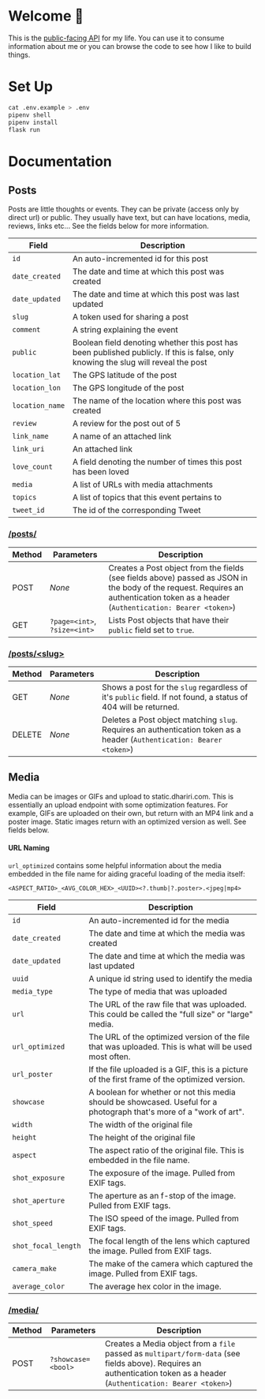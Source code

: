 # Welcome 👋
This is the [public-facing API](https://api.dhariri.com/) for my life. You can use it to consume
information about me or you can browse the code to see how I like to
build things.

# Set Up
```py
cat .env.example > .env
pipenv shell
pipenv install
flask run
```

# Documentation
## Posts
Posts are little thoughts or events. They can be private (access only by direct url) or public. They usually have text, but can have locations, media, reviews, links etc... See the fields below for more information.

| Field | Description |
| --- | --- |
| `id` | An auto-incremented id for this post |
| `date_created` | The date and time at which this post was created |
| `date_updated` | The date and time at which this post was last updated |
| `slug` | A token used for sharing a post |
| `comment` | A string explaining the event |
| `public` | Boolean field denoting whether this post has been published publicly. If this is false, only knowing the slug will reveal the post |
| `location_lat` | The GPS latitude of the post |
| `location_lon` | The GPS longitude of the post |
| `location_name` | The name of the location where this post was created |
| `review` | A review for the post out of 5 |
| `link_name` | A name of an attached link |
| `link_uri` | An attached link |
| `love_count` | A field denoting the number of times this post has been loved |
| `media` | A list of URLs with media attachments |
| `topics` | A list of topics that this event pertains to |
| `tweet_id` | The id of the corresponding Tweet |

### [/posts/](https://api.dhariri.com/posts/)

| Method | Parameters | Description |
| --- | --- | --- |
| POST | _None_ | Creates a Post object from the fields (see fields above) passed as JSON in the body of the request. Requires an authentication token as a header (`Authentication: Bearer <token>`) |
| GET | `?page=<int>`, `?size=<int>` | Lists Post objects that have their `public` field set to `true`.

### [/posts/\<slug\>](https://api.dhariri.com/posts/BFz1LIg/)

| Method | Parameters | Description |
| --- | --- | --- |
| GET | _None_ | Shows a post for the `slug` regardless of it's `public` field. If not found, a status of 404 will be returned.
| DELETE | _None_ | Deletes a Post object matching `slug`. Requires an authentication token as a header (`Authentication: Bearer <token>`) |

## Media
Media can be images or GIFs and upload to static.dhariri.com. This is essentially an upload endpoint with some optimization features. For example, GIFs are uploaded on their own, but return with an MP4 link and a poster image. Static images return with an optimized version as well. See fields below.

#### URL Naming
`url_optimized` contains some helpful information about the media embedded in the file name for aiding graceful loading of the media itself:

`<ASPECT_RATIO>_<AVG_COLOR_HEX>_<UUID><?.thumb|?.poster>.<jpeg|mp4>`

| Field | Description |
| --- | --- |
| `id` | An auto-incremented id for the media |
| `date_created` | The date and time at which the media was created |
| `date_updated` | The date and time at which the media was last updated |
| `uuid` | A unique id string used to identify the media |
| `media_type` | The type of media that was uploaded |
| `url` | The URL of the raw file that was uploaded. This could be called the "full size" or "large" media. |
| `url_optimized` | The URL of the optimized version of the file that was uploaded. This is what will be used most often. |
| `url_poster` | If the file uploaded is a GIF, this is a picture of the first frame of the optimized version. |
| `showcase` | A boolean for whether or not this media should be showcased. Useful for a photograph that's more of a "work of art". |
| `width` | The width of the original file |
| `height` | The height of the original file |
| `aspect` | The aspect ratio of the original file. This is embedded in the file name. |
| `shot_exposure` | The exposure of the image. Pulled from EXIF tags. |
| `shot_aperture` | The aperture as an f-stop of the image. Pulled from EXIF tags. |
| `shot_speed` | The ISO speed of the image. Pulled from EXIF tags. |
| `shot_focal_length` | The focal length of the lens which captured the image. Pulled from EXIF tags. |
| `camera_make` | The make of the camera which captured the image. Pulled from EXIF tags. |
| `average_color` | The average hex color in the image. |

### [/media/](https://api.dhariri.com/media/)

| Method | Parameters | Description |
| --- | --- | --- |
| POST | `?showcase=<bool>` | Creates a Media object from a `file` passed as `multipart/form-data` (see fields above). Requires an authentication token as a header (`Authentication: Bearer <token>`) |